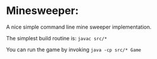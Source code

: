 # Minesweeper:
A nice simple command line mine sweeper implementation.

The simplest build routine is:
```javac src/*```

You can run the game by invoking
```java -cp src/* Game```
